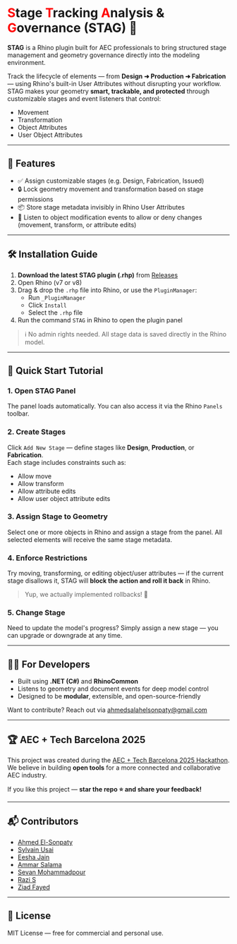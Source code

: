 # <span style="color:red">S</span>tage <span style="color:red">T</span>racking <span style="color:red">A</span>nalysis & <span style="color:red">G</span>overnance (STAG) 🦌

**STAG** is a Rhino plugin built for AEC professionals to bring structured stage management and geometry governance directly into the modeling environment.

Track the lifecycle of elements — from **Design ➜ Production ➜ Fabrication** — using Rhino's built-in User Attributes without disrupting your workflow. STAG makes your geometry **smart, trackable, and protected** through customizable stages and event listeners that control:

- Movement  
- Transformation  
- Object Attributes  
- User Object Attributes

---

## 🚀 Features

- ✅ Assign customizable stages (e.g. Design, Fabrication, Issued)
- 🔒 Lock geometry movement and transformation based on stage permissions
- 📦 Store stage metadata invisibly in Rhino User Attributes
- 🔁 Listen to object modification events to allow or deny changes (movement, transform, or attribute edits)

---

## 🛠️ Installation Guide

1. **Download the latest STAG plugin (.rhp)** from [Releases](https://github.com/your-org/STAG/releases)
2. Open Rhino (v7 or v8)
3. Drag & drop the `.rhp` file into Rhino, or use the `PluginManager`:
   - Run `_PluginManager`
   - Click `Install`
   - Select the `.rhp` file
4. Run the command `STAG` in Rhino to open the plugin panel

> ℹ️ No admin rights needed. All stage data is saved directly in the Rhino model.

---

## 🧪 Quick Start Tutorial

### 1. Open STAG Panel  
The panel loads automatically. You can also access it via the Rhino `Panels` toolbar.

### 2. Create Stages  
Click `Add New Stage` — define stages like **Design**, **Production**, or **Fabrication**.  
Each stage includes constraints such as:
- Allow move
- Allow transform
- Allow attribute edits
- Allow user object attribute edits

### 3. Assign Stage to Geometry  
Select one or more objects in Rhino and assign a stage from the panel. All selected elements will receive the same stage metadata.

### 4. Enforce Restrictions  
Try moving, transforming, or editing object/user attributes — if the current stage disallows it, STAG will **block the action and roll it back** in Rhino.  
> Yup, we actually implemented rollbacks! 🎯

### 5. Change Stage  
Need to update the model's progress? Simply assign a new stage — you can upgrade or downgrade at any time.

---

## 👨‍💻 For Developers

- Built using **.NET (C#)** and **RhinoCommon**
- Listens to geometry and document events for deep model control
- Designed to be **modular**, extensible, and open-source-friendly

Want to contribute? Reach out via [ahmedsalahelsonpaty@gmail.com](mailto:ahmedsalahelsonpaty@gmail.com)

---

## 🏆 AEC + Tech Barcelona 2025

This project was created during the [AEC + Tech Barcelona 2025 Hackathon](https://www.aectech.us/aectech-barcelona).  
We believe in building **open tools** for a more connected and collaborative AEC industry.

If you like this project — **star the repo ⭐ and share your feedback!**

---

## 📬 Contributors

- [Ahmed El-Sonpaty](https://github.com/EL-Sonpaty)  
- [Sylvain Usai](https://github.com/usai-sylvain)  
- [Eesha Jain](https://github.com/eesha-on-jupiter)  
- [Ammar Salama](https://github.com/amabedsalama)  
- [Sevan Mohammadpour](https://github.com/sewanmp)  
- [Razi S](https://github.com/RaziS15)  
- [Ziad Fayed](https://github.com/ZiadFayed)  

---

## 📄 License

MIT License — free for commercial and personal use.
